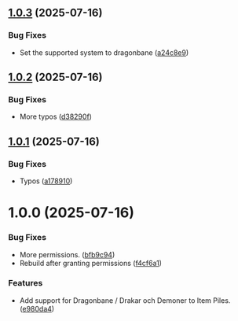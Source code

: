 ## [1.0.3](https://github.com/xdy/itempiles-dragonbane/compare/v1.0.2...v1.0.3) (2025-07-16)


### Bug Fixes

* Set the supported system to dragonbane ([a24c8e9](https://github.com/xdy/itempiles-dragonbane/commit/a24c8e9b5b2f4f7c486fe1212aba3b50f51a5fcc))

## [1.0.2](https://github.com/xdy/itempiles-dragonbane/compare/v1.0.1...v1.0.2) (2025-07-16)


### Bug Fixes

* More typos ([d38290f](https://github.com/xdy/itempiles-dragonbane/commit/d38290f650b4e3a67fad9776ca3ae3f85fe21ece))

## [1.0.1](https://github.com/xdy/itempiles-dragonbane/compare/v1.0.0...v1.0.1) (2025-07-16)


### Bug Fixes

* Typos ([a178910](https://github.com/xdy/itempiles-dragonbane/commit/a17891056c873a5a0c3086f771d0c0a42c84c777))

# 1.0.0 (2025-07-16)


### Bug Fixes

* More permissions. ([bfb9c94](https://github.com/xdy/itempiles-dragonbane/commit/bfb9c94bdf8959c1b37f9a4699d538b2f2c92b8f))
* Rebuild after granting permissions ([f4cf6a1](https://github.com/xdy/itempiles-dragonbane/commit/f4cf6a156b74b9db544709a67e469f278a1b6128))


### Features

* Add support for Dragonbane / Drakar och Demoner to Item Piles. ([e980da4](https://github.com/xdy/itempiles-dragonbane/commit/e980da41fc64d135ecd4081e4b578612fc3c75c7))

